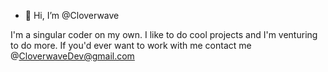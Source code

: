 - 👋 Hi, I’m @Cloverwave

I'm a singular coder on my own.
I like to do cool projects and I'm venturing to do more.
If you'd ever want to work with me contact me @CloverwaveDev@gmail.com

<!---
Pyefy/Pyefy is a ✨ special ✨ repository because its `README.md` (this file) appears on your GitHub profile.
You can click the Preview link to take a look at your changes.
--->

